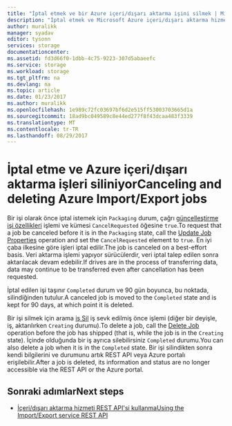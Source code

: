 ```yaml
---
title: "İptal etmek ve bir Azure içeri/dışarı aktarma işini silmek | Microsoft Docs"
description: "İptal etmek ve Microsoft Azure içeri/dışarı aktarma hizmeti için silme hakkında bilgi edinin."
author: muralikk
manager: syadav
editor: tysonn
services: storage
documentationcenter: 
ms.assetid: fd3d66f0-1dbb-4c75-9223-307d5abaeefc
ms.service: storage
ms.workload: storage
ms.tgt_pltfrm: na
ms.devlang: na
ms.topic: article
ms.date: 01/23/2017
ms.author: muralikk
ms.openlocfilehash: 1e989c72fc03697bf6d2e515ff53003703665d1a
ms.sourcegitcommit: 18ad9bc049589c8e44ed277f8f43dcaa483f3339
ms.translationtype: MT
ms.contentlocale: tr-TR
ms.lasthandoff: 08/29/2017
---
```

# <a name="canceling-and-deleting-azure-importexport-jobs"></a><span data-ttu-id="05da5-103">İptal etme ve Azure içeri/dışarı aktarma işleri siliniyor</span><span class="sxs-lookup"><span data-stu-id="05da5-103">Canceling and deleting Azure Import/Export jobs</span></span>

 <span data-ttu-id="05da5-104">Bir işi olarak önce iptal istemek için `Packaging` durum, çağrı [güncelleştirme işi özellikleri](/rest/api/storageimportexport/jobs#Jobs_Update) işlemi ve kümesi `CancelRequested` öğesine `true`.</span><span class="sxs-lookup"><span data-stu-id="05da5-104">To request that a job be canceled before it is in the `Packaging` state, call the [Update Job Properties](/rest/api/storageimportexport/jobs#Jobs_Update) operation and set the `CancelRequested` element to `true`.</span></span> <span data-ttu-id="05da5-105">En iyi çaba ilkesine göre işleri iptal edilir.</span><span class="sxs-lookup"><span data-stu-id="05da5-105">The job is canceled on a best-effort basis.</span></span> <span data-ttu-id="05da5-106">Veri aktarma işlemi yapıyor sürücülerdir, veri iptal talep edilen sonra aktarılacak devam edebilir.</span><span class="sxs-lookup"><span data-stu-id="05da5-106">If drives are in the process of transferring data, data may continue to be transferred even after cancellation has been requested.</span></span>

 <span data-ttu-id="05da5-107">İptal edilen işi taşınır `Completed` durum ve 90 gün boyunca, bu noktada, silindiğinden tutulur.</span><span class="sxs-lookup"><span data-stu-id="05da5-107">A canceled job is moved to the `Completed` state and is kept for 90 days, at which point it is deleted.</span></span>

 <span data-ttu-id="05da5-108">Bir işi silmek için arama [iş Sil](/rest/api/storageimportexport/jobs#Jobs_Delete) iş sevk edilmiş önce işlemi (diğer bir deyişle, iş, aktarılırken `Creating` durumu).</span><span class="sxs-lookup"><span data-stu-id="05da5-108">To delete a job, call the [Delete Job](/rest/api/storageimportexport/jobs#Jobs_Delete) operation before the job has shipped (that is, while the job is in the `Creating` state).</span></span> <span data-ttu-id="05da5-109">İçinde olduğunda bir iş ayrıca silebilirsiniz `Completed` durumu.</span><span class="sxs-lookup"><span data-stu-id="05da5-109">You can also delete a job when it is in the `Completed` state.</span></span> <span data-ttu-id="05da5-110">Bir işi silindikten sonra kendi bilgilerini ve durumunu artık REST API veya Azure portalı erişilebilir.</span><span class="sxs-lookup"><span data-stu-id="05da5-110">After a job is deleted, its information and status are no longer accessible via the REST API or the Azure portal.</span></span>

## <a name="next-steps"></a><span data-ttu-id="05da5-111">Sonraki adımlar</span><span class="sxs-lookup"><span data-stu-id="05da5-111">Next steps</span></span>

* [<span data-ttu-id="05da5-112">İçeri/dışarı aktarma hizmeti REST API'si kullanma</span><span class="sxs-lookup"><span data-stu-id="05da5-112">Using the Import/Export service REST API</span></span>](storage-import-export-using-the-rest-api.md)

